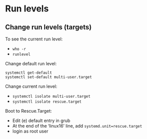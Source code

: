 # Run levels

## Change run levels (targets)

To see the current run level: 

* `who -r`
* `runlevel`

Change default run level:

    systemctl get-default
    systemctl set-default multi-user.target

Change current run level: 

* `systemctl isolate multi-user.target`
* `systemctl isolate rescue.target`

Boot to Rescue.Target:

* Edit (e) default entry in grub
* At the end of the ‘linux16’ line, add `systemd.unit=rescue.target`
* login as root user
